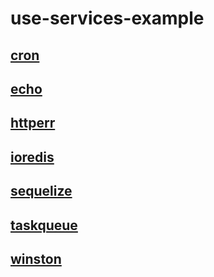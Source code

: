 # use-services-example

## [cron](./src/cron/README.md)
## [echo](./src/echo/README.md)
## [httperr](./src/httperr/README.md)
## [ioredis](./src/ioredis/README.md)
## [sequelize](./src/sequelize/README.md)
## [taskqueue](./src/taskqueue/README.md)
## [winston](./src/winston/README.md)

